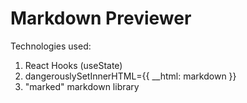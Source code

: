 # Markdown Previewer

Technologies used:

1. React Hooks (useState)
2. dangerouslySetInnerHTML={{ __html: markdown }}
3. "marked" markdown library